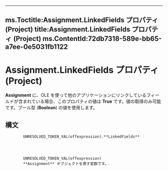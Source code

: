 

---
ms.Toctitle:Assignment.LinkedFields プロパティ (Project)
title:Assignment.LinkedFields プロパティ (Project)
ms.ContentId:72db7318-589e-bb65-a7ee-0e5031fb1122
---
# Assignment.LinkedFields プロパティ (Project)




**Assignment** に、OLE を使って他のアプリケーションにリンクしているフィールドが含まれている場合、このプロパティの値は **True** です。値の取得のみ可能です。ブール型 (**Boolean**) の値を使用します。

## 構文

            UNRESOLVED_TOKEN_VAL(offexpression).**LinkedFields**




            UNRESOLVED_TOKEN_VAL(offexpression)
            **Assignment** オブジェクトを表す変数です。




